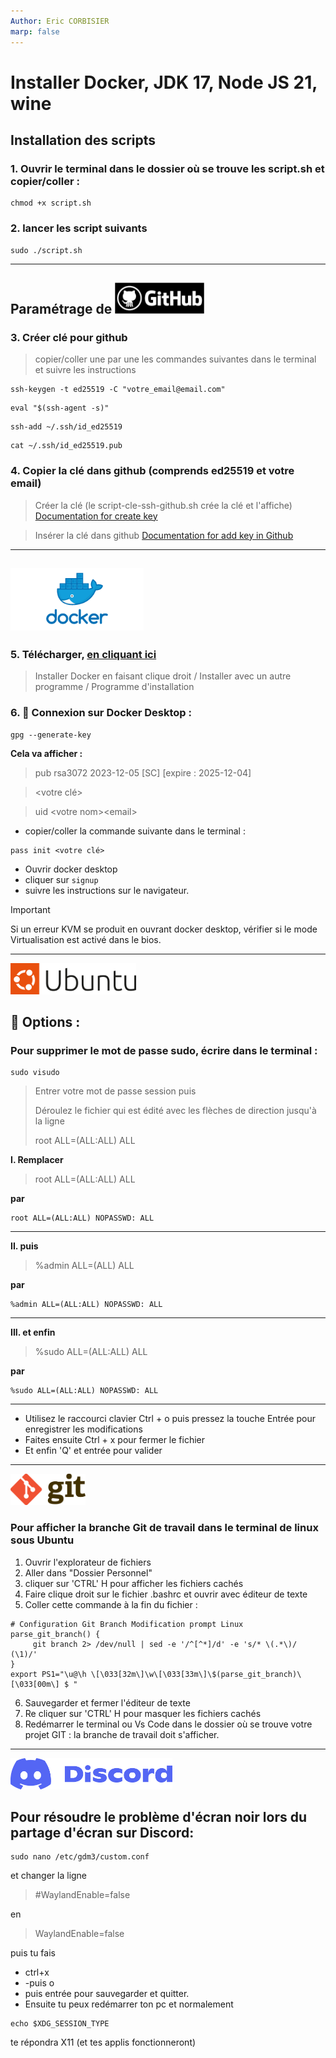 ```yaml
---
Author: Eric CORBISIER
marp: false
---
```


# Installer Docker, JDK 17, Node JS 21, wine

## Installation des scripts

### **1. Ouvrir le terminal dans le dossier où se trouve les script.sh et copier/coller :**

```nginx=
chmod +x script.sh
```

### **2. lancer les script suivants**

```nginx=
sudo ./script.sh
```

---

## Paramétrage de <img src="./layout/img/github.png" width="auto" height="50">

### **3. Créer clé pour github**

> copier/coller une par une les commandes suivantes dans le terminal et suivre les instructions

```nginx=
ssh-keygen -t ed25519 -C "votre_email@email.com"
```

```nginx=
eval "$(ssh-agent -s)"
```

```nginx=
ssh-add ~/.ssh/id_ed25519
```

```nginx=
cat ~/.ssh/id_ed25519.pub
```

### **4. Copier la clé dans github (comprends ed25519 et votre email)**

> Créer la clé (le script-cle-ssh-github.sh crée la clé et l'affiche)
> [Documentation for create key](https://docs.github.com/fr/authentication/connecting-to-github-with-ssh/generating-a-new-ssh-key-and-adding-it-to-the-ssh-agent)

> Insérer la clé dans github
> [Documentation for add key in Github](https://docs.github.com/fr/authentication/connecting-to-github-with-ssh/adding-a-new-ssh-key-to-your-github-account)

---

## <img src="./layout/img/docker.png" width="auto" height="100">

### **5. Télécharger, [en cliquant ici](https://desktop.docker.com/linux/main/amd64/docker-desktop-4.26.0-amd64.deb?utm_source=docker&utm_medium=webreferral&utm_campaign=docs-driven-download-linux-amd64)**

> Installer Docker en faisant clique droit / Installer avec un autre programme / Programme d'installation

### **6. 🔐 Connexion sur Docker Desktop :**

```nginx
gpg --generate-key
```

**Cela va afficher :**

> pub rsa3072 2023-12-05 [SC] [expire : 2025-12-04]

> <votre clé>

> uid \<votre nom\>\<email\>

- copier/coller la commande suivante dans le terminal :

```nginx=
pass init <votre clé>
```

- Ouvrir docker desktop
- cliquer sur `signup`
- suivre les instructions sur le navigateur.

> [!IMPORTANT]
> Si un erreur KVM se produit en ouvrant docker desktop,
> vérifier si le mode Virtualisation est activé dans le bios.

---

<img src="./layout/img/ubuntu.png" width="auto" height="50">

## 🔘 Options :

### Pour supprimer le mot de passe sudo, écrire dans le terminal :

```nginx=
sudo visudo
```

> Entrer votre mot de passe session puis
>
> Déroulez le fichier qui est édité avec les flèches de direction jusqu'à la ligne
>
> root ALL=(ALL:ALL) ALL

**I. Remplacer**

> root ALL=(ALL:ALL) ALL

**par**

```nginx=
root ALL=(ALL:ALL) NOPASSWD: ALL
```

---

**II. puis**

> %admin ALL=(ALL) ALL

**par**

```nginx=
%admin ALL=(ALL:ALL) NOPASSWD: ALL
```

---

**III. et enfin**

> %sudo ALL=(ALL:ALL) ALL

**par**

```nginx=
%sudo ALL=(ALL:ALL) NOPASSWD: ALL
```

---

- Utilisez le raccourci clavier Ctrl + o puis pressez la touche Entrée pour enregistrer les modifications
- Faites ensuite Ctrl + x pour fermer le fichier
- Et enfin 'Q' et entrée pour valider

---

<img src="./layout/img/git.png" width="auto" height="50">

### Pour afficher la branche Git de travail dans le terminal de linux sous Ubuntu

1. Ouvrir l'explorateur de fichiers
2. Aller dans "Dossier Personnel"
3. cliquer sur 'CTRL' H pour afficher les fichiers cachés
4. Faire clique droit sur le fichier .bashrc et ouvrir avec éditeur de texte
5. Coller cette commande à la fin du fichier :

```nginx=
# Configuration Git Branch Modification prompt Linux
parse_git_branch() {
     git branch 2> /dev/null | sed -e '/^[^*]/d' -e 's/* \(.*\)/ (\1)/'
}
export PS1="\u@\h \[\033[32m\]\w\[\033[33m\]\$(parse_git_branch)\[\033[00m\] $ "
```

6. Sauvegarder et fermer l'éditeur de texte
7. Re cliquer sur 'CTRL' H pour masquer les fichiers cachés
8. Redémarrer le terminal ou Vs Code dans le dossier où se trouve votre projet GIT : la branche de travail doit s'afficher.

---

<img src="./layout/img/discord.png" width="auto" height="50">

## Pour résoudre le problème d'écran noir lors du partage d'écran sur Discord:

```nginx=
sudo nano /etc/gdm3/custom.conf
```

et changer la ligne

> #WaylandEnable=false

en

> WaylandEnable=false

puis tu fais

- ctrl+x
- -puis o
- puis entrée pour sauvegarder et quitter.
- Ensuite tu peux redémarrer ton pc et normalement

```nginx=
echo $XDG_SESSION_TYPE
```

te répondra X11 (et tes applis fonctionneront)
